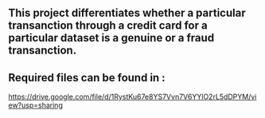 ## This project differentiates whether a particular transanction through a credit card for a particular dataset is a genuine or a fraud transanction. 

## Required files can be found in : 

https://drive.google.com/file/d/1RystKu67e8YS7Vvn7V6YYlO2rL5dDPYM/view?usp=sharing
